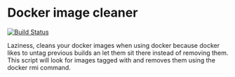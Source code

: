 # Docker image cleaner
[![Build Status](https://travis-ci.org/laetificat/clean-docker-images.svg?branch=master)](https://travis-ci.org/laetificat/clean-docker-images)

Laziness, cleans your docker images when using docker because
docker likes to untag previous builds an let them sit there
instead of removing them. This script will look for images
tagged with <none> and removes them using the docker rmi
command.
